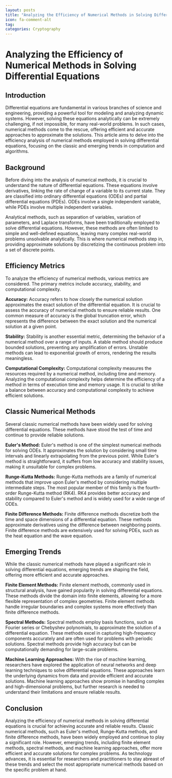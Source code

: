 ```yaml
---
layout: posts
title: "Analyzing the Efficiency of Numerical Methods in Solving Differential Equations"
icon: fa-comment-alt
tag:      
categories: Cryptography
---
```



# Analyzing the Efficiency of Numerical Methods in Solving Differential Equations

## Introduction

Differential equations are fundamental in various branches of science and engineering, providing a powerful tool for modeling and analyzing dynamic systems. However, solving these equations analytically can be extremely challenging, if not impossible, for many real-world problems. In such cases, numerical methods come to the rescue, offering efficient and accurate approaches to approximate the solutions. This article aims to delve into the efficiency analysis of numerical methods employed in solving differential equations, focusing on the classic and emerging trends in computation and algorithms.

## Background

Before diving into the analysis of numerical methods, it is crucial to understand the nature of differential equations. These equations involve derivatives, linking the rate of change of a variable to its current state. They are classified into ordinary differential equations (ODEs) and partial differential equations (PDEs). ODEs involve a single independent variable, while PDEs involve multiple independent variables.

Analytical methods, such as separation of variables, variation of parameters, and Laplace transforms, have been traditionally employed to solve differential equations. However, these methods are often limited to simple and well-defined equations, leaving many complex real-world problems unsolvable analytically. This is where numerical methods step in, providing approximate solutions by discretizing the continuous problem into a set of discrete points.

## Efficiency Metrics

To analyze the efficiency of numerical methods, various metrics are considered. The primary metrics include accuracy, stability, and computational complexity.

**Accuracy:** Accuracy refers to how closely the numerical solution approximates the exact solution of the differential equation. It is crucial to assess the accuracy of numerical methods to ensure reliable results. One common measure of accuracy is the global truncation error, which represents the difference between the exact solution and the numerical solution at a given point.

**Stability:** Stability is another essential metric, determining the behavior of a numerical method over a range of inputs. A stable method should produce bounded solutions, preventing any amplification of errors. Unstable methods can lead to exponential growth of errors, rendering the results meaningless.

**Computational Complexity:** Computational complexity measures the resources required by a numerical method, including time and memory. Analyzing the computational complexity helps determine the efficiency of a method in terms of execution time and memory usage. It is crucial to strike a balance between accuracy and computational complexity to achieve efficient solutions.

## Classic Numerical Methods

Several classic numerical methods have been widely used for solving differential equations. These methods have stood the test of time and continue to provide reliable solutions.

**Euler's Method:** Euler's method is one of the simplest numerical methods for solving ODEs. It approximates the solution by considering small time intervals and linearly extrapolating from the previous point. While Euler's method is straightforward, it suffers from low accuracy and stability issues, making it unsuitable for complex problems.

**Runge-Kutta Methods:** Runge-Kutta methods are a family of numerical methods that improve upon Euler's method by considering multiple intermediate steps. The most popular member of this family is the fourth-order Runge-Kutta method (RK4). RK4 provides better accuracy and stability compared to Euler's method and is widely used for a wide range of ODEs.

**Finite Difference Methods:** Finite difference methods discretize both the time and space dimensions of a differential equation. These methods approximate derivatives using the difference between neighboring points. Finite difference methods are extensively used for solving PDEs, such as the heat equation and the wave equation.

## Emerging Trends

While the classic numerical methods have played a significant role in solving differential equations, emerging trends are shaping the field, offering more efficient and accurate approaches.

**Finite Element Methods:** Finite element methods, commonly used in structural analysis, have gained popularity in solving differential equations. These methods divide the domain into finite elements, allowing for a more flexible representation of complex geometries. Finite element methods handle irregular boundaries and complex systems more effectively than finite difference methods.

**Spectral Methods:** Spectral methods employ basis functions, such as Fourier series or Chebyshev polynomials, to approximate the solution of a differential equation. These methods excel in capturing high-frequency components accurately and are often used for problems with periodic solutions. Spectral methods provide high accuracy but can be computationally demanding for large-scale problems.

**Machine Learning Approaches:** With the rise of machine learning, researchers have explored the application of neural networks and deep learning techniques to solve differential equations. These approaches learn the underlying dynamics from data and provide efficient and accurate solutions. Machine learning approaches show promise in handling complex and high-dimensional problems, but further research is needed to understand their limitations and ensure reliable results.

## Conclusion

Analyzing the efficiency of numerical methods in solving differential equations is crucial for achieving accurate and reliable results. Classic numerical methods, such as Euler's method, Runge-Kutta methods, and finite difference methods, have been widely employed and continue to play a significant role. However, emerging trends, including finite element methods, spectral methods, and machine learning approaches, offer more efficient and accurate solutions for complex problems. As technology advances, it is essential for researchers and practitioners to stay abreast of these trends and select the most appropriate numerical methods based on the specific problem at hand.